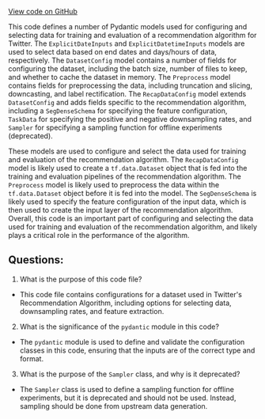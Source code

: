 [View code on GitHub](https://github.com/twitter/the-algorithm-ml/projects/home/recap/data/config.py)

This code defines a number of Pydantic models used for configuring and selecting data for training and evaluation of a recommendation algorithm for Twitter. The `ExplicitDateInputs` and `ExplicitDatetimeInputs` models are used to select data based on end dates and days/hours of data, respectively. The `DatasetConfig` model contains a number of fields for configuring the dataset, including the batch size, number of files to keep, and whether to cache the dataset in memory. The `Preprocess` model contains fields for preprocessing the data, including truncation and slicing, downcasting, and label rectification. The `RecapDataConfig` model extends `DatasetConfig` and adds fields specific to the recommendation algorithm, including a `SegDenseSchema` for specifying the feature configuration, `TaskData` for specifying the positive and negative downsampling rates, and `Sampler` for specifying a sampling function for offline experiments (deprecated). 

These models are used to configure and select the data used for training and evaluation of the recommendation algorithm. The `RecapDataConfig` model is likely used to create a `tf.data.Dataset` object that is fed into the training and evaluation pipelines of the recommendation algorithm. The `Preprocess` model is likely used to preprocess the data within the `tf.data.Dataset` object before it is fed into the model. The `SegDenseSchema` is likely used to specify the feature configuration of the input data, which is then used to create the input layer of the recommendation algorithm. Overall, this code is an important part of configuring and selecting the data used for training and evaluation of the recommendation algorithm, and likely plays a critical role in the performance of the algorithm.
## Questions: 
 1. What is the purpose of this code file?
- This code file contains configurations for a dataset used in Twitter's Recommendation Algorithm, including options for selecting data, downsampling rates, and feature extraction.

2. What is the significance of the `pydantic` module in this code?
- The `pydantic` module is used to define and validate the configuration classes in this code, ensuring that the inputs are of the correct type and format.

3. What is the purpose of the `Sampler` class, and why is it deprecated?
- The `Sampler` class is used to define a sampling function for offline experiments, but it is deprecated and should not be used. Instead, sampling should be done from upstream data generation.